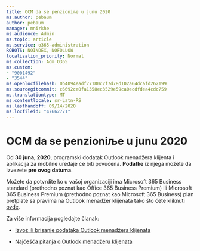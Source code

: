 ```yaml
---
title: OCM da se penzioniљe u junu 2020
ms.author: pebaum
author: pebaum
manager: mnirkhe
ms.audience: Admin
ms.topic: article
ms.service: o365-administration
ROBOTS: NOINDEX, NOFOLLOW
localization_priority: Normal
ms.collection: Adm_O365
ms.custom:
- "9001492"
- "3544"
ms.openlocfilehash: 0b4094eadf77180c2f7d78d102a64dcafd262199
ms.sourcegitcommit: c6692ce0fa1358ec3529e59ca0ecdfdea4cdc759
ms.translationtype: MT
ms.contentlocale: sr-Latn-RS
ms.lasthandoff: 09/14/2020
ms.locfileid: "47662771"
---
```

# <a name="ocm-to-be-retired-june-2020"></a>OCM da se penzioniљe u junu 2020


Od **30 juna, 2020**, programski dodatak Outlook menadžera klijenta i aplikacija za mobilne uređaje će biti povučena. **Podatke** iz njega možete da izvezete **pre ovog datuma**.  

Možete da potvrdite ko u vašoj organizaciji ima Microsoft 365 Business standard (prethodno poznat kao Office 365 Business Premium) ili Microsoft 365 Business Premium (prethodno poznat kao Microsoft 365 Business) plan pretplate sa pravima na Outlook menadžer klijenata tako što ćete kliknuti [ovde](https://admin.microsoft.com/AdminPortal/Home?ref=/users).

Za više informacija pogledajte članak:

- [Izvoz ili brisanje podataka Outlook menadžera klijenata](https://support.office.com/article/1a421cb4-e8de-4b44-bfb8-710b92820439)

- [Najčešća pitanja o Outlook menadžeru klijenata](https://support.office.com/article/88e127ca-43a1-4c9d-8d52-6ad3a80f9c32)
